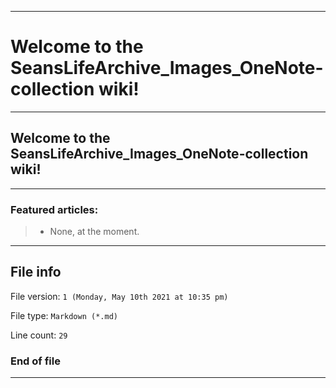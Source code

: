 
***

# Welcome to the SeansLifeArchive_Images_OneNote-collection wiki!

***

## Welcome to the SeansLifeArchive_Images_OneNote-collection wiki!

***

### Featured articles:

> * None, at the moment.

***

## File info

File version: `1 (Monday, May 10th 2021 at 10:35 pm)`

File type: `Markdown (*.md)`

Line count: `29`

### End of file

***
